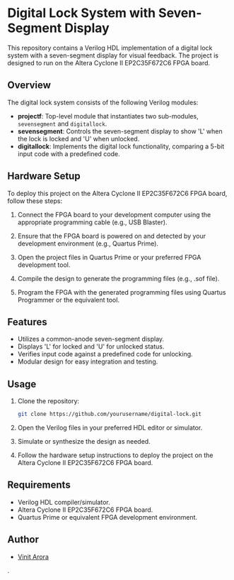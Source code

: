 
# Digital Lock System with Seven-Segment Display

This repository contains a Verilog HDL implementation of a digital lock system with a seven-segment display for visual feedback. The project is designed to run on the Altera Cyclone II EP2C35F672C6 FPGA board.

## Overview

The digital lock system consists of the following Verilog modules:

- **projectf**: Top-level module that instantiates two sub-modules, `sevensegment` and `digitallock`.
- **sevensegment**: Controls the seven-segment display to show 'L' when the lock is locked and 'U' when unlocked.
- **digitallock**: Implements the digital lock functionality, comparing a 5-bit input code with a predefined code.

## Hardware Setup

To deploy this project on the Altera Cyclone II EP2C35F672C6 FPGA board, follow these steps:

1. Connect the FPGA board to your development computer using the appropriate programming cable (e.g., USB Blaster).

2. Ensure that the FPGA board is powered on and detected by your development environment (e.g., Quartus Prime).

3. Open the project files in Quartus Prime or your preferred FPGA development tool.

4. Compile the design to generate the programming files (e.g., .sof file).

5. Program the FPGA with the generated programming files using Quartus Programmer or the equivalent tool.

## Features

- Utilizes a common-anode seven-segment display.
- Displays 'L' for locked and 'U' for unlocked status.
- Verifies input code against a predefined code for unlocking.
- Modular design for easy integration and testing.

## Usage

1. Clone the repository:

    ```bash
    git clone https://github.com/yourusername/digital-lock.git
    ```

2. Open the Verilog files in your preferred HDL editor or simulator.

3. Simulate or synthesize the design as needed.

4. Follow the hardware setup instructions to deploy the project on the Altera Cyclone II EP2C35F672C6 FPGA board.

## Requirements

- Verilog HDL compiler/simulator.
- Altera Cyclone II EP2C35F672C6 FPGA board.
- Quartus Prime or equivalent FPGA development environment.



## Author

- [Vinit Arora](**https://github.com/yourusername**)

.

